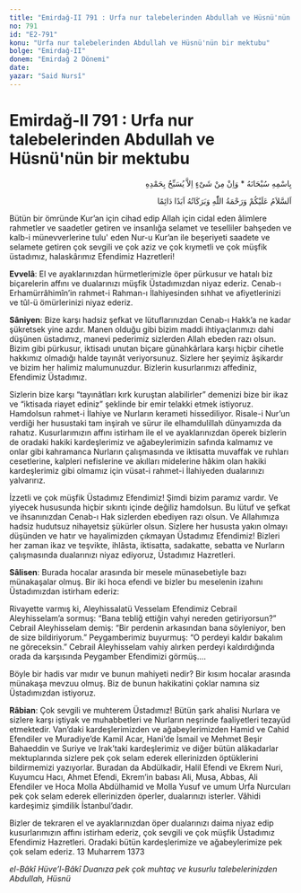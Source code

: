 ```yaml
---
title: "Emirdağ-II 791 : Urfa nur talebelerinden Abdullah ve Hüsnü'nün bir mektubu"
no: 791
id: "E2-791"
konu: "Urfa nur talebelerinden Abdullah ve Hüsnü'nün bir mektubu"
bolge: "Emirdağ-II"
donem: "Emirdağ 2 Dönemi"
date: 
yazar: "Said Nursî"
---
```


# Emirdağ-II 791 : Urfa nur talebelerinden Abdullah ve Hüsnü'nün bir mektubu

<p class="arabic" dir="rtl" title="Meal: “Subhân Allah’ın adıyla” * “Hiçbir şey yoktur ki O'nu hamd ile tesbih etmesin” [İsrâ 17:44]">بِاسْمِهِ سُبْحَانَهُ * وَاِنْ مِنْ شَىْءٍ اِلاَّ يُسَبِّحُ بِحَمْدِهِ</p>

<p class="arabic" dir="rtl" title="Meal: “Allah’ın selâmı, rahmeti ve bereketleri, ebedî ve dâimî olarak üzerinize olsun.”">اَلسَّلاَمُ عَلَيْكُمْ وَرَحْمَةُ اللّٰهِ وَبَرَكَاتُهُ اَبَدًا دَائِمًا</p>

Bütün bir ömründe Kur’an için cihad edip Allah için cidal eden âlimlere rahmetler ve saadetler getiren ve insanlığa selamet ve teselliler bahşeden ve kalb-i münevverlerine tulu' eden Nur-u Kur’an ile beşeriyeti saadete ve selamete getiren çok sevgili ve çok aziz ve çok kıymetli ve çok müşfik üstadımız, halaskârımız Efendimiz Hazretleri!

**Evvelâ**: El ve ayaklarınızdan hürmetlerimizle öper pürkusur ve hatalı biz biçarelerin affını ve dualarınızı müşfik Üstadımızdan niyaz ederiz. Cenab-ı Erhamürrâhimîn’in rahmet-i Rahman-ı İlahiyesinden sıhhat ve afiyetlerinizi ve tûl-ü ömürlerinizi niyaz ederiz.

**Sâniyen**: Bize karşı hadsiz şefkat ve lütuflarınızdan Cenab-ı Hakk’a ne kadar şükretsek yine azdır. Manen olduğu gibi bizim maddi ihtiyaçlarımızı dahi düşünen üstadımız, manevi pederimiz sizlerden Allah ebeden razı olsun. Bizim gibi pürkusur, iktisadı unutan biçare günahkârlara karşı hiçbir cihetle hakkımız olmadığı halde tayınât veriyorsunuz. Sizlere her şeyimiz âşikardır ve bizim her halimiz malumunuzdur. Bizlerin kusurlarımızı affediniz, Efendimiz Üstadımız.

Sizlerin bize karşı “tayınâtları kırk kuruştan alabilirler” demenizi bize bir ikaz ve “iktisada riayet ediniz” şeklinde bir emir telakki etmek istiyoruz. Hamdolsun rahmet-i İlahiye ve Nurların kerameti hissediliyor. Risale-i Nur’un verdiği her husustaki tam inşirah ve sürur ile elhamdulillah dünyamızda da rahatız. Kusurlarımızın affını istirham ile el ve ayaklarınızdan öperek bizlerin de oradaki hakiki kardeşlerimiz ve ağabeylerimizin safında kalmamız ve onlar gibi kahramanca Nurların çalışmasında ve iktisatta muvaffak ve ruhları cesetlerine, kalpleri nefislerine ve akılları midelerine hâkim olan hakiki kardeşlerimiz gibi olmamız için vüsat-i rahmet-i İlahiyeden dualarınızı yalvarırız.

İzzetli ve çok müşfik Üstadımız Efendimiz! Şimdi bizim paramız vardır. Ve yiyecek hususunda hiçbir sıkıntı içinde değiliz hamdolsun. Bu lütuf ve şefkat ve ihsanınızdan Cenab-ı Hak sizlerden ebediyen razı olsun. Ve Allahımıza hadsiz hudutsuz nihayetsiz şükürler olsun. Sizlere her hususta yakın olmayı düşünden ve hatır ve hayalimizden çıkmayan Üstadımız Efendimiz! Bizleri her zaman ikaz ve teşvikte, ihlâsta, iktisatta, sadakatte, sebatta ve Nurların çalışmasında dualarınızı niyaz ediyoruz, Üstadımız Hazretleri.

**Sâlisen**: Burada hocalar arasında bir mesele münasebetiyle bazı münakaşalar olmuş. Bir iki hoca efendi ve bizler bu meselenin izahını Üstadımızdan istirham ederiz:

Rivayette varmış ki, Aleyhissalatü Vesselam Efendimiz Cebrail Aleyhisselam’a sormuş: “Bana tebliğ ettiğin vahyi nereden getiriyorsun?” Cebrail Aleyhisselam demiş: “Bir perdenin arkasından bana söyleniyor, ben de size bildiriyorum.” Peygamberimiz buyurmuş: “O perdeyi kaldır bakalım ne göreceksin.” Cebrail Aleyhisselam vahiy alırken perdeyi kaldırdığında orada da karşısında Peygamber Efendimizi görmüş....

Böyle bir hadis var mıdır ve bunun mahiyeti nedir? Bir kısım hocalar arasında münakaşa mevzuu olmuş. Biz de bunun hakikatini çoklar namına siz Üstadımızdan istiyoruz.

**Râbian**: Çok sevgili ve muhterem Üstadımız! Bütün şark ahalisi Nurlara ve sizlere karşı iştiyak ve muhabbetleri ve Nurların neşrinde faaliyetleri tezayüd etmektedir. Van’daki kardeşlerimizden ve ağabeylerimizden Hamid ve Cahid Efendiler ve Muradiye’de Kamil Acar, Hani’de İsmail ve Mehmet Beşir Bahaeddin ve Suriye ve Irak’taki kardeşlerimiz ve diğer bütün alâkadarlar mektuplarında sizlere pek çok selam ederek ellerinizden öptüklerini bildirmemizi yazıyorlar. Buradan da Abdülkadir, Halil Efendi ve Ekrem Nuri, Kuyumcu Hacı, Ahmet Efendi, Ekrem’in babası Ali, Musa, Abbas, Ali Efendiler ve Hoca Molla Abdülhamid ve Molla Yusuf ve umum Urfa Nurcuları pek çok selam ederek ellerinizden öperler, dualarınızı isterler. Vâhidi kardeşimiz şimdilik İstanbul’dadır.

Bizler de tekraren el ve ayaklarınızdan öper dualarınızı daima niyaz edip kusurlarımızın affını istirham ederiz, çok sevgili ve çok müşfik Üstadımız Efendimiz Hazretleri. Oradaki bütün kardeşlerimize ve ağabeylerimize pek çok selam ederiz. 13 Muharrem 1373

*el-Bâkî Hüve’l-Bâkî*
*Duanıza pek çok muhtaç*
*ve kusurlu talebelerinizden*
*Abdullah, Hüsnü*
